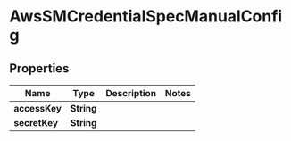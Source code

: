 # AwsSMCredentialSpecManualConfig

## Properties
Name | Type | Description | Notes
------------ | ------------- | ------------- | -------------
**accessKey** | **String** |  | 
**secretKey** | **String** |  | 
